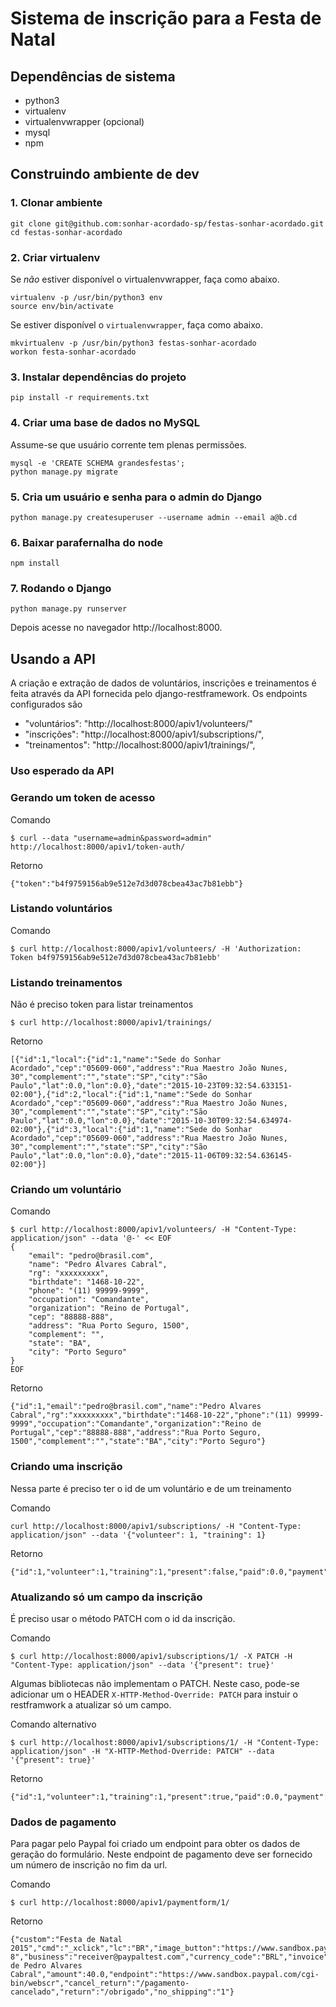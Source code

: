 # Sistema de inscrição para a Festa de Natal


## Dependências de sistema

* python3
* virtualenv
* virtualenvwrapper (opcional)
* mysql
* npm


## Construindo ambiente de dev


### 1. Clonar ambiente

```
git clone git@github.com:sonhar-acordado-sp/festas-sonhar-acordado.git
cd festas-sonhar-acordado
```


### 2. Criar virtualenv

Se *não* estiver disponível o virtualenvwrapper, faça como abaixo.

```
virtualenv -p /usr/bin/python3 env
source env/bin/activate
```

Se estiver disponível o `virtualenvwrapper`, faça como abaixo.

```
mkvirtualenv -p /usr/bin/python3 festas-sonhar-acordado
workon festa-sonhar-acordado
```


### 3. Instalar dependências do projeto

```
pip install -r requirements.txt
```


### 4. Criar uma base de dados no MySQL

Assume-se que usuário corrente tem plenas permissões.

```
mysql -e 'CREATE SCHEMA grandesfestas';
python manage.py migrate
```


### 5. Cria um usuário e senha para o admin do Django

```
python manage.py createsuperuser --username admin --email a@b.cd
```


### 6. Baixar parafernalha do node

```
npm install
```


### 7. Rodando o Django

```
python manage.py runserver
```

Depois acesse no navegador http://localhost:8000.


## Usando a API

A criação e extração de dados de voluntários, inscrições e treinamentos é feita
através da API fornecida pelo django-restframework. Os endpoints configurados são

* "voluntários": "http://localhost:8000/apiv1/volunteers/"
* "inscrições": "http://localhost:8000/apiv1/subscriptions/",
* "treinamentos": "http://localhost:8000/apiv1/trainings/",

### Uso esperado da API

### Gerando um token de acesso

Comando
```
$ curl --data "username=admin&password=admin" http://localhost:8000/apiv1/token-auth/
```

Retorno
```
{"token":"b4f9759156ab9e512e7d3d078cbea43ac7b81ebb"}
```


### Listando voluntários

Comando
```
$ curl http://localhost:8000/apiv1/volunteers/ -H 'Authorization: Token b4f9759156ab9e512e7d3d078cbea43ac7b81ebb'
```


### Listando treinamentos

Não é preciso token para listar treinamentos

```
$ curl http://localhost:8000/apiv1/trainings/
```

Retorno
```
[{"id":1,"local":{"id":1,"name":"Sede do Sonhar Acordado","cep":"05609-060","address":"Rua Maestro João Nunes, 30","complement":"","state":"SP","city":"São Paulo","lat":0.0,"lon":0.0},"date":"2015-10-23T09:32:54.633151-02:00"},{"id":2,"local":{"id":1,"name":"Sede do Sonhar Acordado","cep":"05609-060","address":"Rua Maestro João Nunes, 30","complement":"","state":"SP","city":"São Paulo","lat":0.0,"lon":0.0},"date":"2015-10-30T09:32:54.634974-02:00"},{"id":3,"local":{"id":1,"name":"Sede do Sonhar Acordado","cep":"05609-060","address":"Rua Maestro João Nunes, 30","complement":"","state":"SP","city":"São Paulo","lat":0.0,"lon":0.0},"date":"2015-11-06T09:32:54.636145-02:00"}]
```


### Criando um voluntário

Comando
```
$ curl http://localhost:8000/apiv1/volunteers/ -H "Content-Type: application/json" --data '@-' << EOF
{
    "email": "pedro@brasil.com",
    "name": "Pedro Alvares Cabral",
    "rg": "xxxxxxxxx",
    "birthdate": "1468-10-22",
    "phone": "(11) 99999-9999",
    "occupation": "Comandante",
    "organization": "Reino de Portugal",
    "cep": "88888-888",
    "address": "Rua Porto Seguro, 1500",
    "complement": "",
    "state": "BA",
    "city": "Porto Seguro"
}
EOF
```

Retorno
```
{"id":1,"email":"pedro@brasil.com","name":"Pedro Alvares Cabral","rg":"xxxxxxxxx","birthdate":"1468-10-22","phone":"(11) 99999-9999","occupation":"Comandante","organization":"Reino de Portugal","cep":"88888-888","address":"Rua Porto Seguro, 1500","complement":"","state":"BA","city":"Porto Seguro"}
```

### Criando uma inscrição

Nessa parte é preciso ter o id de um voluntário e de um treinamento

Comando
```
curl http://localhost:8000/apiv1/subscriptions/ -H "Content-Type: application/json" --data '{"volunteer": 1, "training": 1}
```

Retorno
```
{"id":1,"volunteer":1,"training":1,"present":false,"paid":0.0,"payment":"","extra":0,"valid":false}
```


### Atualizando só um campo da inscrição

É preciso usar o método PATCH com o id da inscrição.

Comando
```
$ curl http://localhost:8000/apiv1/subscriptions/1/ -X PATCH -H "Content-Type: application/json" --data '{"present": true}'
```

Algumas bibliotecas não implementam o PATCH. Neste caso, pode-se adicionar um o HEADER
`X-HTTP-Method-Override: PATCH` para instuir o restframwork a atualizar só um campo.

Comando alternativo
```
$ curl http://localhost:8000/apiv1/subscriptions/1/ -H "Content-Type: application/json" -H "X-HTTP-Method-Override: PATCH" --data '{"present": true}'
```

Retorno
```
{"id":1,"volunteer":1,"training":1,"present":true,"paid":0.0,"payment":"","extra":0,"valid":false}
```


### Dados de pagamento

Para pagar pelo Paypal foi criado um endpoint para obter os dados de geração
do formulário. Neste endpoint de pagamento deve ser fornecido um número de inscrição
no fim da url.

Comando
```
$ curl http://localhost:8000/apiv1/paymentform/1/
```

Retorno
```
{"custom":"Festa de Natal 2015","cmd":"_xclick","lc":"BR","image_button":"https://www.sandbox.paypal.com/en_US/i/btn/btn_buynowCC_LG.gif","notify_url":"http://localhost:8000/payment/paypal/","charset":"utf-8","business":"receiver@paypaltest.com","currency_code":"BRL","invoice":"Subscription(id=1)","item_name":"Inscrição de Pedro Alvares Cabral","amount":40.0,"endpoint":"https://www.sandbox.paypal.com/cgi-bin/webscr","cancel_return":"/pagamento-cancelado","return":"/obrigado","no_shipping":"1"}
```
